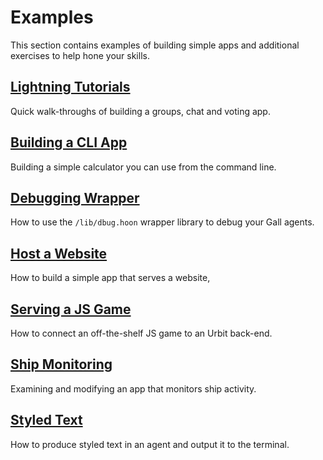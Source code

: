 # Examples

This section contains examples of building simple apps and additional exercises to help hone your skills.

## [Lightning Tutorials](urbit-docs/userspace/apps/examples/quickstart)

Quick walk-throughs of building a groups, chat and voting app.

## [Building a CLI App](urbit-docs/userspace/apps/examples/rpn)

Building a simple calculator you can use from the command line.

## [Debugging Wrapper](urbit-docs/userspace/apps/examples/dbug)

How to use the `/lib/dbug.hoon` wrapper library to debug your Gall agents.

## [Host a Website](urbit-docs/userspace/apps/examples/feature)

How to build a simple app that serves a website,

## [Serving a JS Game](urbit-docs/userspace/apps/examples/flap)

How to connect an off-the-shelf JS game to an Urbit back-end.

## [Ship Monitoring](urbit-docs/userspace/apps/examples/ahoy)

Examining and modifying an app that monitors ship activity.

## [Styled Text](urbit-docs/userspace/apps/examples/track7)

How to produce styled text in an agent and output it to the terminal.
